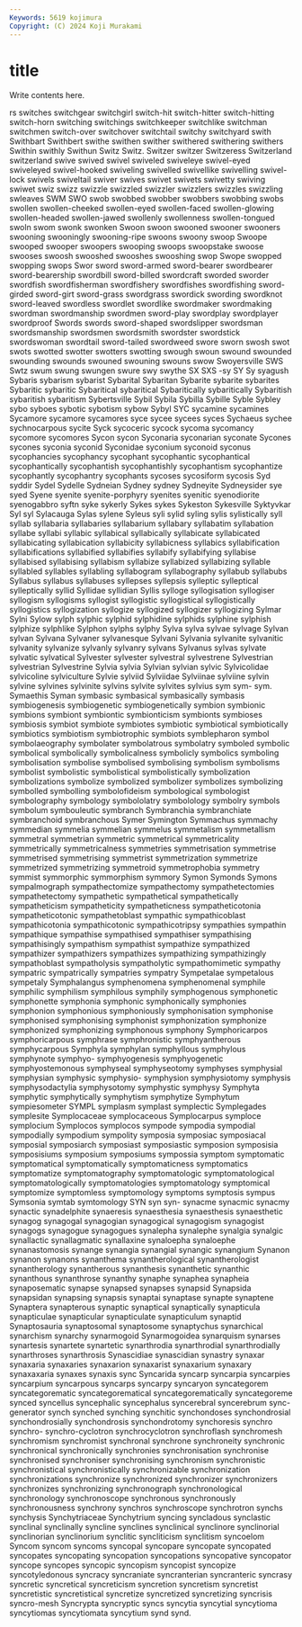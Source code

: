 ```yaml
---
Keywords: 5619 kojimura
Copyright: (C) 2024 Koji Murakami
---
```


# title

Write contents here.



rs switches switchgear switchgirl
switch-hit switch-hitter switch-hitting switch-horn switching switchings switchkeeper switchlike switchman switchmen
switch-over switchover switchtail switchy switchyard swith Swithbart Swithbert swithe swithen
swither swithered swithering swithers Swithin swithly Swithun Switz Switz. Switzer
switzer Switzeress Switzerland switzerland swive swived swivel swiveled swiveleye swivel-eyed
swiveleyed swivel-hooked swiveling swivelled swivellike swivelling swivel-lock swivels swiveltail swiver
swives swivet swivets swivetty swiving swiwet swiz swizz swizzle swizzled
swizzler swizzlers swizzles swizzling swleaves SWM SWO swob swobbed swobber
swobbers swobbing swobs swollen swollen-cheeked swollen-eyed swollen-faced swollen-glowing swollen-headed swollen-jawed
swollenly swollenness swollen-tongued swoln swom swonk swonken Swoon swoon swooned
swooner swooners swooning swooningly swooning-ripe swoons swoony swoop Swoope swooped
swooper swoopers swooping swoops swoopstake swoose swooses swoosh swooshed swooshes
swooshing swop Swope swopped swopping swops Swor sword sword-armed sword-bearer
swordbearer sword-bearership swordbill sword-billed swordcraft sworded sworder swordfish swordfisherman swordfishery
swordfishes swordfishing sword-girded sword-girt sword-grass swordgrass swordick swording swordknot sword-leaved
swordless swordlet swordlike swordmaker swordmaking swordman swordmanship swordmen sword-play swordplay
swordplayer swordproof Swords swords sword-shaped swordslipper swordsman swordsmanship swordsmen swordsmith
swordster swordstick swordswoman swordtail sword-tailed swordweed swore sworn swosh swot
swots swotted swotter swotters swotting swough swoun swound swounded swounding
swounds swouned swouning swouns swow Swoyersville SWS Swtz swum swung
swungen swure swy swythe SX SXS -sy SY Sy syagush
Sybaris sybarism sybarist Sybarital Sybaritan Sybarite sybarite sybarites Sybaritic sybaritic
Sybaritical sybaritical Sybaritically sybaritically Sybaritish sybaritish sybaritism Sybertsville Sybil Sybila
Sybilla Sybille Syble Sybley sybo syboes sybotic sybotism sybow Sybyl
SYC sycamine sycamines Sycamore sycamore sycamores syce sycee sycees syces
Sychaeus sychee sychnocarpous sycite Syck sycoceric sycock sycoma sycomancy sycomore
sycomores Sycon sycon Syconaria syconarian syconate Sycones sycones syconia syconid
Syconidae syconium syconoid syconus sycophancies sycophancy sycophant sycophantic sycophantical sycophantically
sycophantish sycophantishly sycophantism sycophantize sycophantly sycophantry sycophants sycoses sycosiform sycosis
Syd syddir Sydel Sydelle Sydneian Sydney sydney Sydneyite Sydneysider sye
syed Syene syenite syenite-porphyry syenites syenitic syenodiorite syenogabbro syftn syke
sykerly Sykes sykes Sykeston Sykesville Syktyvkar Syl syl Sylacauga Sylas
sylene Syleus syli sylid syling sylis sylistically syll syllab syllabaria
syllabaries syllabarium syllabary syllabatim syllabation syllabe syllabi syllabic syllabical syllabically
syllabicate syllabicated syllabicating syllabication syllabicity syllabicness syllabics syllabification syllabifications syllabified
syllabifies syllabify syllabifying syllabise syllabised syllabising syllabism syllabize syllabized syllabizing
syllable syllabled syllables syllabling syllabogram syllabography syllabub syllabubs Syllabus syllabus
syllabuses syllepses syllepsis sylleptic sylleptical sylleptically syllid Syllidae syllidian Syllis
sylloge syllogisation syllogiser syllogism syllogisms syllogist syllogistic syllogistical syllogistically syllogistics
syllogization syllogize syllogized syllogizer syllogizing Sylmar Sylni Sylow sylph sylphic
sylphid sylphidine sylphids sylphine sylphish sylphize sylphlike Sylphon sylphs sylphy
Sylva sylva sylvae sylvage Sylvan sylvan Sylvana Sylvaner sylvanesque Sylvani
Sylvania sylvanite sylvanitic sylvanity sylvanize sylvanly sylvanry sylvans Sylvanus sylvas
sylvate sylvatic sylvatical Sylvester sylvester sylvestral sylvestrene Sylvestrian sylvestrian Sylvestrine
Sylvia sylvia Sylvian sylvian sylvic Sylvicolidae sylvicoline sylviculture Sylvie sylviid
Sylviidae Sylviinae sylviine sylvin sylvine sylvines sylvinite sylvins sylvite sylvites
sylvius sym sym- sym. Symaethis Syman symbasic symbasical symbasically symbasis
symbiogenesis symbiogenetic symbiogenetically symbion symbionic symbions symbiont symbiontic symbionticism symbionts
symbioses symbiosis symbiot symbiote symbiotes symbiotic symbiotical symbiotically symbiotics symbiotism
symbiotrophic symbiots symblepharon symbol symbolaeography symbolater symbolatrous symbolatry symboled symbolic
symbolical symbolically symbolicalness symbolicly symbolics symboling symbolisation symbolise symbolised symbolising
symbolism symbolisms symbolist symbolistic symbolistical symbolistically symbolization symbolizations symbolize symbolized
symbolizer symbolizes symbolizing symbolled symbolling symbolofideism symbological symbologist symbolography symbology
symbololatry symbolology symbolry symbols symbolum symbouleutic symbranch Symbranchia symbranchiate symbranchoid
symbranchous Symer Symington Symmachus symmachy symmedian symmelia symmelian symmelus symmetalism
symmetallism symmetral symmetrian symmetric symmetrical symmetricality symmetrically symmetricalness symmetries symmetrisation
symmetrise symmetrised symmetrising symmetrist symmetrization symmetrize symmetrized symmetrizing symmetroid symmetrophobia
symmetry symmist symmorphic symmorphism symmory Symon Symonds Symons sympalmograph sympathectomize
sympathectomy sympathetectomies sympathetectomy sympathetic sympathetical sympathetically sympatheticism sympatheticity sympatheticness sympatheticotonia
sympatheticotonic sympathetoblast sympathic sympathicoblast sympathicotonia sympathicotonic sympathicotripsy sympathies sympathin sympathique
sympathise sympathised sympathiser sympathising sympathisingly sympathism sympathist sympathize sympathized sympathizer
sympathizers sympathizes sympathizing sympathizingly sympathoblast sympatholysis sympatholytic sympathomimetic sympathy sympatric
sympatrically sympatries sympatry Sympetalae sympetalous sympetaly Symphalangus symphenomena symphenomenal symphile
symphilic symphilism symphilous symphily symphogenous symphonetic symphonette symphonia symphonic symphonically
symphonies symphonion symphonious symphoniously symphonisation symphonise symphonised symphonising symphonist symphonization
symphonize symphonized symphonizing symphonous symphony Symphoricarpos symphoricarpous symphrase symphronistic symphyantherous
symphycarpous Symphyla symphylan symphyllous symphylous symphynote symphyo- symphyogenesis symphyogenetic symphyostemonous
symphyseal symphyseotomy symphyses symphysial symphysian symphysic symphysio- symphysion symphysiotomy symphysis
symphysodactylia symphysotomy symphystic symphysy Symphyta symphytic symphytically symphytism symphytize Symphytum
sympiesometer SYMPL symplasm symplast symplectic Symplegades symplesite Symplocaceae symplocaceous Symplocarpus
symploce symplocium Symplocos symplocos sympode sympodia sympodial sympodially sympodium sympolity
symposia symposiac symposiacal symposial symposiarch symposiast symposiastic symposion symposisia symposisiums
symposium symposiums sympossia symptom symptomatic symptomatical symptomatically symptomaticness symptomatics symptomatize
symptomatography symptomatologic symptomatological symptomatologically symptomatologies symptomatology symptomical symptomize symptomless symptomology
symptoms symptosis sympus Symsonia symtab symtomology SYN syn syn- synacme
synacmic synacmy synactic synadelphite synaeresis synaesthesia synaesthesis synaesthetic synagog synagogal
synagogian synagogical synagogism synagogist synagogs synagogue synagogues synalepha synalephe synalgia
synalgic synallactic synallagmatic synallaxine synaloepha synaloephe synanastomosis synange synangia synangial
synangic synangium Synanon synanon synanons synanthema synantherological synantherologist synantherology synantherous
synanthesis synanthetic synanthic synanthous synanthrose synanthy synaphe synaphea synapheia synaposematic
synapse synapsed synapses synapsid Synapsida synapsidan synapsing synapsis synaptai synaptase
synapte synaptene Synaptera synapterous synaptic synaptical synaptically synapticula synapticulae synapticular
synapticulate synapticulum synaptid Synaptosauria synaptosomal synaptosome synaptychus synarchical synarchism synarchy
synarmogoid Synarmogoidea synarquism synarses synartesis synartete synartetic synarthrodia synarthrodial synarthrodially
synarthroses synarthrosis Synascidiae synascidian synastry synaxar synaxaria synaxaries synaxarion synaxarist
synaxarium synaxary synaxaxaria synaxes synaxis sync Syncarida syncarp syncarpia syncarpies
syncarpium syncarpous syncarps syncarpy syncaryon syncategorem syncategorematic syncategorematical syncategorematically syncategoreme
synced syncellus syncephalic syncephalus syncerebral syncerebrum sync-generator synch synched synching
synchitic synchondoses synchondrosial synchondrosially synchondrosis synchondrotomy synchoresis synchro synchro- synchro-cyclotron
synchrocyclotron synchroflash synchromesh synchromism synchromist synchronal synchrone synchroneity synchronic synchronical
synchronically synchronies synchronisation synchronise synchronised synchroniser synchronising synchronism synchronistic synchronistical
synchronistically synchronizable synchronization synchronizations synchronize synchronized synchronizer synchronizers synchronizes synchronizing
synchronograph synchronological synchronology synchronoscope synchronous synchronously synchronousness synchrony synchros synchroscope
synchrotron synchs synchysis Synchytriaceae Synchytrium syncing syncladous synclastic synclinal synclinally
syncline synclines synclinical synclinore synclinorial synclinorian synclinorium synclitic syncliticism synclitism
syncoelom Syncom syncom syncoms syncopal syncopare syncopate syncopated syncopates syncopating
syncopation syncopations syncopative syncopator syncope syncopes syncopic syncopism syncopist syncopize
syncotyledonous syncracy syncraniate syncranterian syncranteric syncrasy syncretic syncretical syncreticism syncretion
syncretism syncretist syncretistic syncretistical syncretize syncretized syncretizing syncrisis syncro-mesh Syncrypta
syncryptic syncs syncytia syncytial syncytioma syncytiomas syncytiomata syncytium synd synd.
